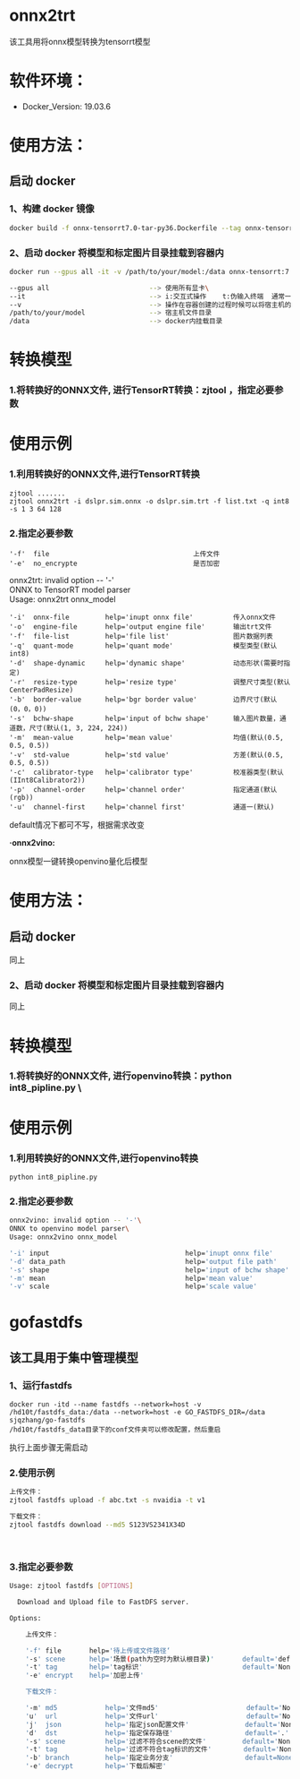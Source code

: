 # onnx2trt

该工具用将onnx模型转换为tensorrt模型

# 软件环境：

- Docker_Version: 19.03.6

# **使用方法**：

## 启动 docker

### 1、构建 docker 镜像

```bash
docker build -f onnx-tensorrt7.0-tar-py36.Dockerfile --tag onnx-tensorrt:7.0.0.11
```

### 2、启动 docker 将模型和标定图片目录挂载到容器内

```bash
docker run --gpus all -it -v /path/to/your/model:/data onnx-tensorrt:7.0.0.11

--gpus all                         --> 使用所有显卡\
--it                               --> i:交互式操作    t:伪输入终端  通常一起使用    it:容器与终端通信输入输出\
--v                                --> 操作在容器创建的过程时候可以将宿主机的目录挂载到容器内\
/path/to/your/model                --> 宿主机文件目录
/data                              --> docker内挂载目录
```
# **转换模型**

### 1.将转换好的ONNX文件, 进行TensorRT转换：zjtool ，指定必要参数

# **使用示例**

### 1.利用转换好的ONNX文件,进行TensorRT转换

    zjtool .......
    zjtool onnx2trt -i dslpr.sim.onnx -o dslpr.sim.trt -f list.txt -q int8 -s 1 3 64 128

### 2.指定必要参数

    '-f'  file                                    上传文件
    '-e'  no_encrypte                             是否加密

onnx2trt: invalid option -- '-'\
ONNX to TensorRT model parser\
Usage: onnx2trt onnx_model


    '-i'  onnx-file         help='inupt onnx file'          传入onnx文件
    '-o'  engine-file       help='output engine file'       输出trt文件
    '-f'  file-list         help='file list'                图片数据列表
    '-q'  quant-mode        help='quant mode'               模型类型(默认int8)
    '-d'  shape-dynamic     help='dynamic shape'            动态形状(需要时指定)
    '-r'  resize-type       help='resize type'              调整尺寸类型(默认CenterPadResize)
    '-b'  border-value      help='bgr border value'         边界尺寸(默认(0，0，0))
    '-s'  bchw-shape        help='input of bchw shape'      输入图片数量，通道数，尺寸(默认(1, 3, 224, 224))
    '-m'  mean-value        help='mean value'               均值(默认(0.5, 0.5, 0.5))
    '-v'  std-value         help='std value'                方差(默认(0.5, 0.5, 0.5))
    '-c'  calibrator-type   help='calibrator type'          校准器类型(默认(IInt8Calibrator2))
    '-p'  channel-order     help='channel order'            指定通道(默认(rgb))
    '-u'  channel-first     help='channel first'            通道一(默认)

default情况下都可不写，根据需求改变


**·onnx2vino:**

onnx模型一键转换openvino量化后模型

# **使用方法**：

## 启动 docker

同上

### 2、启动 docker 将模型和标定图片目录挂载到容器内

同上

# **转换模型**

### 1.将转换好的ONNX文件, 进行openvino转换：python int8_pipline.py \

# **使用示例**

### 1.利用转换好的ONNX文件,进行openvino转换

```
python int8_pipline.py
```

### 2.指定必要参数

```bash
onnx2vino: invalid option -- '-'\
ONNX to openvino model parser\
Usage: onnx2vino onnx_model

'-i' input                                  help='inupt onnx file'          传入onnx文件
'-d' data_path                              help='output file path'         数据文件路径
'-s' shape                                  help='input of bchw shape'      图片的形状(默认(1,3,32,320))
'-m' mean                                   help='mean value'               图片的均值(默认(127.5,127.5,127.5))
'-v' scale                                  help='scale value'              图片的比例(默认(127.5,127.5,127.5))
```

# gofastdfs

## 该工具用于集中管理模型

### 1、运行fastdfs

```
docker run -itd --name fastdfs --network=host -v /hd10t/fastdfs_data:/data --network=host -e GO_FASTDFS_DIR=/data sjqzhang/go-fastdfs
/hd10t/fastdfs_data目录下的conf文件夹可以修改配置，然后重启
```

执行上面步骤无需启动

### 2.使用示例

```bash
上传文件：
zjtool fastdfs upload -f abc.txt -s nvaidia -t v1

下载文件：
zjtool fastdfs download --md5 S123VS2341X34D
```
​

### 3.指定必要参数

```bash
Usage: zjtool fastdfs [OPTIONS]

  Download and Upload file to FastDFS server.

Options:

    上传文件：

    '-f' file       help='待上传或文件路径‘
    '-s' scene      help='场景(path为空时为默认根目录)'       default='default'
    '-t' tag        help='tag标识'                         default='None'
    '-e' encrypt    help='加密上传'

    下载文件：

    '-m' md5            help='文件md5'                      default='None'
    'u'  url            help='文件url'                      default='None'
    'j'  json           help='指定json配置文件'              default='None'
    'd'  dst            help='指定保存路径'                  default='.'
    '-s' scene          help='过滤不符合scene的文件'         default='None'
    '-t' tag            help='过滤不符合tag标识的文件'        default='None'
    '-b' branch         help='指定业务分支'                  default=None
    '-e' decrypt        help='下载后解密'
```


​


